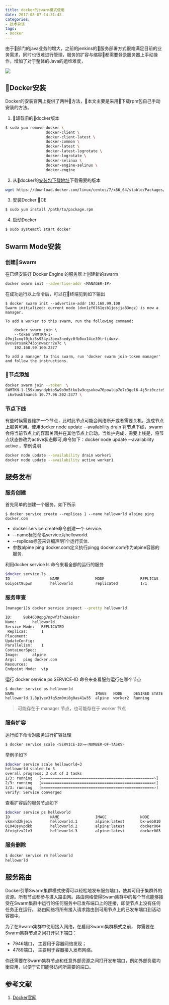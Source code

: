 ```yaml
---
title: docker的swarm模式使用
date: 2017-08-07 14:31:43
categories:
- 技术杂谈
tags:
- Docker
---
```


由于部门的java业务的增大，之前的jenkins的服务部署方式很难满足目前的业务需求，同时也很难进行管理，服务的扩容与缩容都需要登录服务器上手动操作，增加了对于整体的Java的运维难度，

![](http://wx4.sinaimg.cn/mw1024/78d85414ly1fpeppae8ubj21kw0jajtg.jpg)

<!-- more -->

## Docker安装
Docker的安装官网上提供了两种方法，本文主要是采用下载rpm包自己手动安装的方法。
1. 卸载旧的docker版本
```bash
$ sudo yum remove docker \
                  docker-client \
                  docker-client-latest \
                  docker-common \
                  docker-latest \
                  docker-latest-logrotate \
                  docker-logrotate \
                  docker-selinux \
                  docker-engine-selinux \
                  docker-engine
```
2. 从docker的[安装包下载地址](https://download.docker.com/linux/centos/7/x86_64/stable/Packages/)下载需要的版本
```bash
wget https://download.docker.com/linux/centos/7/x86_64/stable/Packages/docker-ce-17.12.0.ce-1.el7.centos.x86_64.rpm
```
3. 安装Docker CE
```bash
$ sudo yum install /path/to/package.rpm
```
4. 启动Docker
```bash
$ sudo systemctl start docker
```

## Swarm Mode安装

### 创建Swarm
在已经安装好 Docker Engine 的服务器上创建新的swarm
```bash
docker swarm init --advertise-addr <MANAGER-IP>
```
在成功运行以上命令后，可以在终端见到如下输出
```bash
$ docker swarm init --advertise-addr 192.168.99.100
Swarm initialized: current node (dxn1zf6l61qsb1josjja83ngz) is now a manager.

To add a worker to this swarm, run the following command:

    docker swarm join \
    --token SWMTKN-1-49nj1cmql0jkz5s954yi3oex3nedyz0fb0xx14ie39trti4wxv-8vxv8rssmk743ojnwacrr2e7c \
    192.168.99.100:2377

To add a manager to this swarm, run 'docker swarm join-token manager' and follow the instructions.
```

### 节点添加

```bash
docker swarm join --token  \
SWMTKN-1-159xuoyndybto5w9o9m5tku1w9cqsxkow76powlup7o7c3gel6-4j5ri0czte9v \
 i6x9usblmano5 10.77.96.202:2377 \
```

### 节点下线
有些时候需要维护一个节点，此时此节点可能会网络断开或者需要关机，造成节点上服务可用。使用docker node update --availability drain <NODE-ID>将节点下线，swarm会将当前节点上的容器关闭并在其他节点上启动。当维护完成，需要上线是，将节点状态修改为active状态即可,命令如下：docker node update --availability active <NODE-ID>，举例说明
```bash
docker node update --availability drain worker1
docker node update --availability active worker1
```

## 服务发布
### 服务创建
首先简单的创建一个服务，如下所示
```bash
$ docker service create --replicas 1 --name helloworld alpine ping docker.com
```
* docker service create命令创建一个 service.
* --name标签命名service为helloworld.
* --replicas标签来详细声明1个运行实体.
* 参数alpine ping docker.com定义执行pingg docker.com作为alpine容器的服务.

利用docker service ls 命令来看全部的运行的服务
```bash
$docker service ls
ID                  NAME                MODE                REPLICAS            IMAGE               PORTS
6oiyost9upwn        helloworld          replicated          1/1                 alpine:latest
```

### 服务审查
```bash
[manager1]$ docker service inspect --pretty helloworld

ID:		9uk4639qpg7npwf3fn2aasksr
Name:		helloworld
Service Mode:	REPLICATED
 Replicas:		1
Placement:
UpdateConfig:
Parallelism:	1
ContainerSpec:
Image:		alpine
Args:	ping docker.com
Resources:
Endpoint Mode:  vip
```
运行 docker service ps SERVICE-ID 命令来查看服务运行在哪个节点
```bash
$ docker service ps helloworld
NAME                                    IMAGE   NODE     DESIRED STATE  LAST STATE
helloworld.1.8p1vev3fq5zm0mi8g0as41w35  alpine  worker2  Running        Running 3 minutes
```
> 可能存在于 manager 节点，也可能存在于 worker 节点

### 服务扩容
运行如下命令对服务进行扩容处理
```bash
$ docker service scale <SERVICE-ID>=<NUMBER-OF-TASKS>
```
举例子如下
```bash
$docker service scale helloworld=3
helloworld scaled to 3
overall progress: 3 out of 3 tasks
1/3: running   [==================================================>]
2/3: running   [==================================================>]
3/3: running   [==================================================>]
verify: Service converged
```
查看扩容后的服务节点如下
```bash
$docker service ps helloworld
ID                  NAME                IMAGE               NODE                DESIRED STATE       CURRENT STATE               ERROR               PORTS
vkmxhd3kjeiv        helloworld.1        alpine:latest       bx-web010           Running             Running about an hour ago
01040syvpdkb        helloworld.2        alpine:latest       docker004           Running             Running 29 seconds ago
8fvigfzx2lv3        helloworld.3        alpine:latest       docker003           Running             Running 42 seconds ago
```

### 服务删除
```bash
$ docker service rm helloworld
helloworld
```

## 服务路由
Docker引擎Swarm集群模式使得可以轻松地发布服务端口，使其可用于集群外的资源。所有节点都参与进入路由网。路由网格使得Swam集群中的每个节点能够接受在Swarm集群中运行的任何服务中已发布端口上的连接，即使节点上没有任何任务正在运行。 路由网络将所有接入请求路由到可用节点上的已发布端口到活动容器中。

为了在Swarm集群中使用接入网络，在启用Swarm集群模式之前， 你需要在Swarm集群节点之间打开以下端口：

* 7946端口， 主要用于容器网络发现；
* 4789端口， 主要用于容器接入发布网络。

你还需要在Swarm集群节点和任意外部资源之间打开发布端口，例如外部负载均衡应用，以便于它们能够访问所需要的端口。





## 参考文献
1. [Docker官网](https://docs.docker.com/install)
